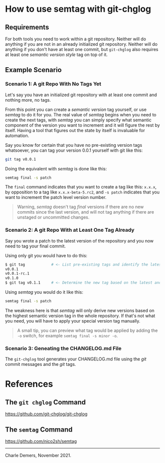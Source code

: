 # How to use semtag with git-chglog

## Requirements

For both tools you need to work within a git repository.  Neither will do
anything if you are not in an already initialized git repository. Neither
will do anything if you don't have at least one commit, but `git-chglog`
also requires at least one _semantic version style_ tag on top of it.

## Example Scenario

### Scenario 1: A git Repo With No Tags Yet

Let's say you have an initialized git repository with at least one 
commit and nothing more, no tags.

From this point you can create a _semantic version_ tag yourself, or use
_semtag_ to do it for you.  The real value of _semtag_ begins when you need
to create the next tags, with _semtag_ you can simply specify what semantic
component of the version you want to increment and it will figure the rest by
itself.  Having a tool that figures out the state by itself is invaluable for
automation.

Say you know for certain that you have no pre-existing version tags 
whatsoever, you can tag your version 0.0.1 yourself with git like this:
```sh
git tag v0.0.1
```

Doing the equivalent with _semtag_ is done like this:
```sh
semtag final -s patch
```

The `final` command indicates that you want to create a tag like this: 
`x.x.x`, by opposition to a tag like `x.x.x-beta-5.rc2`, and `-s patch`
indicates that you want to increment the patch level version number.

> Warning, _semtag_ doesn't tag _final_ versions if there are no new 
> commits since the last version, and will not tag anything if there are
> unstaged or uncommitted changes. 


### Scenario 2: A git Repo With at Least One Tag Already

Say you wrote a patch to the latest version of the repository and you now
need to tag your final commit.

Using only git you would have to do this:

```sh
$ git tag            # <- List pre-existing tags and identify the latest one.
v0.0.1
v0.0.1-rc.1
v0.1.0
$ git tag v0.1.1     # <- Determine the new tag based on the latest and apply it.
```

Using _semtag_ you would do it like this:
```sh
semtag final -s patch
```

The weakness here is that _semtag_ will only derive new versions based on 
the highest semantic version tag in the whole repository. If that's not
what you need, you will have to apply your special version tag manually.

> A small tip, you can preview what tag would be applied by adding the `-o`
> switch, for example `semtag final -s minor -o`.

### Scenario 3: Geneating the CHANGELOG.md File

The `git-chglog` tool generates your CHANGELOG.md file using the _git_ commit
messages and the _git_ tags.




# References

## The `git chglog` Command

<https://github.com/git-chglog/git-chglog>

## The `semtag` Command

<https://github.com/nico2sh/semtag>

----


Charle Demers, November 2021.
